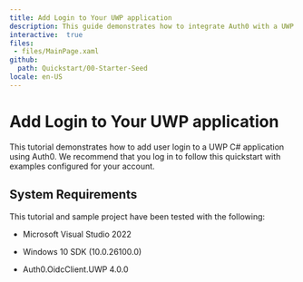 ```yaml
---
title: Add Login to Your UWP application
description: This guide demonstrates how to integrate Auth0 with a UWP C# application using the OidcClient.UWP SDK.
interactive:  true
files:
 - files/MainPage.xaml
github:
  path: Quickstart/00-Starter-Seed
locale: en-US
---
```


# Add Login to Your UWP application


<p>This tutorial demonstrates how to add user login to a UWP C# application using Auth0. We recommend that you log in to follow this quickstart with examples configured for your account.</p><h2>System Requirements</h2><p>This tutorial and sample project have been tested with the following:</p><ul><li><p>Microsoft Visual Studio 2022</p></li><li><p>Windows 10 SDK (10.0.26100.0)</p></li><li><p>Auth0.OidcClient.UWP 4.0.0</p></li></ul><div></div><p></p>

